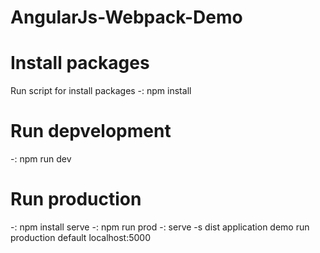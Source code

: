 # AngularJs-Webpack-Demo

# Install packages
Run script for install packages
-: npm install

# Run depvelopment
-: npm run dev
# Run production
-: npm install serve
-: npm run prod
-: serve -s dist
application demo run production default localhost:5000
